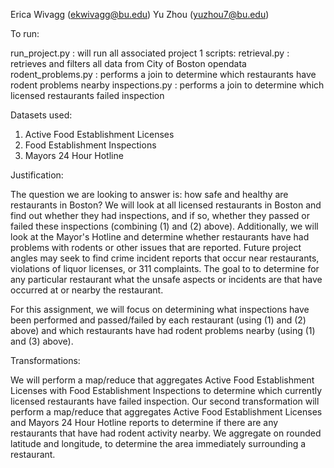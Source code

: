Erica Wivagg (ekwivagg@bu.edu)
Yu Zhou (yuzhou7@bu.edu)

To run:

run_project.py : will run all associated project 1 scripts:
retrieval.py : retrieves and filters all data from City of Boston opendata
rodent_problems.py : performs a join to determine which restaurants have rodent problems nearby
inspections.py : performs a join to determine which licensed restaurants failed inspection


Datasets used:

1. Active Food Establishment Licenses
2. Food Establishment Inspections
3. Mayors 24 Hour Hotline

Justification:

The question we are looking to answer is: how safe and healthy are restaurants in Boston?
We will look at all licensed restaurants in Boston and find out whether they had inspections, and if so, whether they passed or failed these inspections (combining (1) and (2) above).
Additionally, we will look at the Mayor's Hotline and determine whether restaurants have had problems with rodents or other issues that are reported.
Future project angles may seek to find crime incident reports that occur near restaurants, violations of liquor licenses, or 311 complaints.
The goal to to determine for any particular restaurant what the unsafe aspects or incidents are that have occurred at or nearby the restaurant.

For this assignment, we will focus on determining what inspections have been performed and passed/failed by each restaurant (using (1) and (2) above) and which restaurants have had rodent problems nearby (using (1) and (3) above).

Transformations:

We will perform a map/reduce that aggregates Active Food Establishment Licenses with Food Establishment Inspections to determine which currently licensed restaurants have failed inspection.
Our second transformation will perform a map/reduce that aggregates Active Food Establishment Licenses and Mayors 24 Hour Hotline reports to determine if there are any restaurants that have had rodent activity nearby. We aggregate on rounded latitude and longitude, to determine the area immediately surrounding a restaurant.
